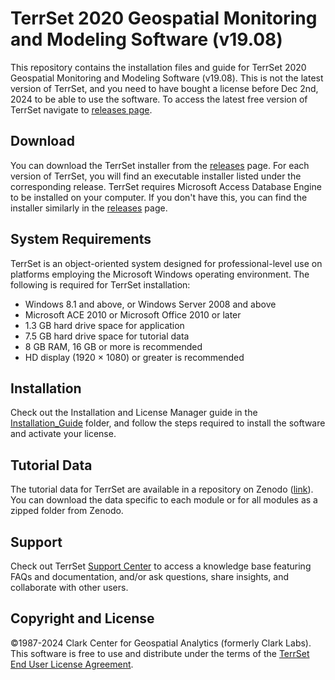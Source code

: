 # TerrSet 2020 Geospatial Monitoring and Modeling Software (v19.08)

This repository contains the installation files and guide for TerrSet 2020 Geospatial Monitoring and Modeling Software (v19.08). This is not the latest version of TerrSet, and you need to have bought a license before Dec 2nd, 2024 to be able to use the software. To access the latest free version of TerrSet navigate to [releases page](https://github.com/ClarkCGA/terrset/releases).

## Download

You can download the TerrSet installer from the [releases](https://github.com/ClarkCGA/terrset/releases) page. For each version of TerrSet, you will find an executable installer listed under the corresponding release. TerrSet requires Microsoft Access Database Engine to be installed on your computer. If you don't have this, you can find the installer similarly in the [releases](https://github.com/ClarkCGA/terrset/releases) page. 

## System Requirements

TerrSet is an object-oriented system designed for professional-level use on platforms employing the Microsoft Windows operating environment. The following is required for TerrSet installation:

- Windows 8.1 and above, or Windows Server 2008 and above
- Microsoft ACE 2010 or Microsoft Office 2010 or later
- 1.3 GB hard drive space for application
- 7.5 GB hard drive space for tutorial data
- 8 GB RAM, 16 GB or more is recommended
- HD display (1920 × 1080) or greater is recommended

## Installation

Check out the Installation and License Manager guide in the [Installation_Guide](./Installation_Guide/) folder, and follow the steps required to install the software and activate your license.  

## Tutorial Data

The tutorial data for TerrSet are available in a repository on Zenodo ([link](https://doi.org/10.5281/zenodo.14201430)). You can download the data specific to each module or for all modules as a zipped folder from Zenodo. 

## Support

Check out TerrSet [Support Center](https://forums.clarklabs.org/) to access a knowledge base featuring FAQs and documentation, and/or ask questions, share insights, and collaborate with other users.

## Copyright and License

©1987-2024 Clark Center for Geospatial Analytics (formerly Clark Labs). This software is free to use and distribute under the terms of the [TerrSet End User License Agreement](LICENSE).